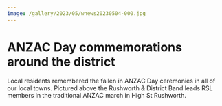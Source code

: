 ```yaml
---
image: /gallery/2023/05/wnews20230504-000.jpg
---
```

# ANZAC Day commemorations around the district

Local residents remembered the fallen in ANZAC Day ceremonies in all of our local towns. Pictured above the Rushworth & District Band leads RSL members in the traditional ANZAC march in High St Rushworth.
